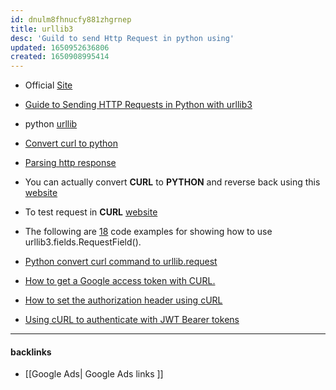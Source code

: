 ```yaml
---
id: dnulm8fhnucfy881zhgrnep
title: urllib3
desc: 'Guild to send Http Request in python using'
updated: 1650952636806
created: 1650908995414
---
```



- Official [Site](https://urllib3.readthedocs.io/en/latest/user-guide.html)

- [Guide to Sending HTTP Requests in Python with urllib3](https://stackabuse.com/guide-to-sending-http-requests-in-python-with-urllib3/)

- python [urllib](https://zetcode.com/python/urllib3/)

- [Convert curl to python](https://reqbin.com/req/python/c-xgafmluu/convert-curl-to-python-requests)

- [Parsing http response](https://stackoverflow.com/questions/23049767/parsing-http-response-in-python) 

- You can actually convert **CURL** to **PYTHON** and reverse back using this [website](http://curlconverter.com)

- To test request in **CURL** [website](https://httpbin.org)


- The following are [18](https://www.programcreek.com/python/example/94544/urllib3.fields.RequestField) code examples for showing how to use urllib3.fields.RequestField(). 


- [Python convert curl command to urllib.request](https://stackoverflow.com/questions/69770377/python-convert-curl-command-to-urllib-request)


- [How to get a Google access token with CURL.](https://www.daimto.com/how-to-get-a-google-access-token-with-curl/)


- [How to set the authorization header using cURL](https://stackoverflow.com/questions/3044315/how-to-set-the-authorization-header-using-curl)


- [Using cURL to authenticate with JWT Bearer tokens](https://nieldw.medium.com/using-curl-to-authenticate-with-jwt-bearer-tokens-55b7fac506bd)


---


#### backlinks
- [[Google Ads| Google Ads links ]]